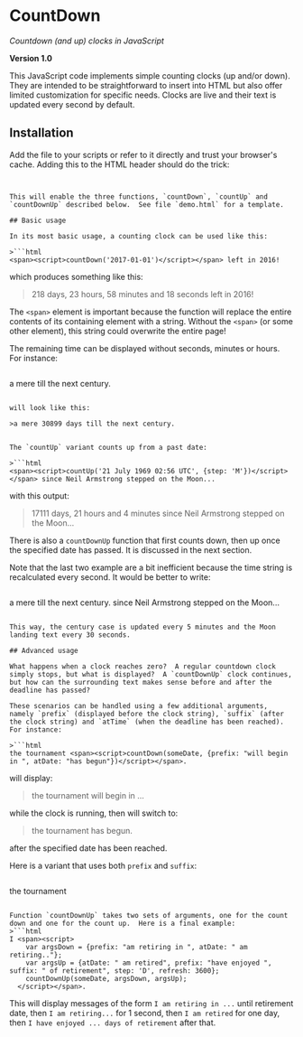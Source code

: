 # CountDown
_Countdown (and up) clocks in JavaScript_

**Version 1.0**

This JavaScript code implements simple counting clocks (up and/or down).  They are intended to be straightforward to insert into HTML but also offer limited customization for specific needs.  Clocks are live and their text is updated every second by default.

## Installation

Add the file to your scripts or refer to it directly and trust your browser's cache. Adding this to the HTML header should do the trick:

>```html
<script src="http://charpov.github.io/CountDown/scripts/countdown.js"></script>  
```

This will enable the three functions, `countDown`, `countUp` and `countDownUp` described below.  See file `demo.html` for a template.

## Basic usage

In its most basic usage, a counting clock can be used like this:

>```html
<span><script>countDown('2017-01-01')</script></span> left in 2016!
```

which produces something like this:

>218 days, 23 hours, 58 minutes and 18 seconds left in 2016!

The `<span>` element is important because the function will replace the entire contents of its containing element with a string.  Without the `<span>` (or some other element), this string could overwrite the entire page!

The remaining time can be displayed without seconds, minutes or hours.  For instance:

>```html
a mere <span><script>countDown('2101-01-01', {step: 'D'})</script></span> till the next century.
```

will look like this:

>a mere 30899 days till the next century.


The `countUp` variant counts up from a past date:

>```html
<span><script>countUp('21 July 1969 02:56 UTC', {step: 'M'})</script></span> since Neil Armstrong stepped on the Moon...
```

with this output:

>17111 days, 21 hours and 4 minutes since Neil Armstrong stepped on the Moon…

There is also a `countDownUp` function that first counts down, then up once the specified date has passed.  It is discussed in the next section.

Note that the last two example are a bit inefficient because the time string is recalculated every second.  It would be better to write:

>```html
a mere <span><script>countDown('2101-01-01', {step: 'D', refresh: 300})</script></span> till the next century.
<span><script>countUp('21 July 1969 02:56 UTC', {step: 'M', refresh: 30})</script></span> since Neil Armstrong stepped on the Moon...
```

This way, the century case is updated every 5 minutes and the Moon landing text every 30 seconds.

## Advanced usage

What happens when a clock reaches zero?  A regular countdown clock simply stops, but what is displayed?  A `countDownUp` clock continues, but how can the surrounding text makes sense before and after the deadline has passed?

These scenarios can be handled using a few additional arguments, namely `prefix` (displayed before the clock string), `suffix` (after the clock string) and `atTime` (when the deadline has been reached).  For instance:

>```html
the tournament <span><script>countDown(someDate, {prefix: "will begin in ", atDate: "has begun"})</script></span>.
```

will display:
>the tournament will begin in ...

while the clock is running, then will switch to:

>the tournament has begun.

after the specified date has been reached.

Here is a variant that uses both `prefix` and `suffix`:

>```html
the tournament <span><script>countDown(someDate, {prefix: "will begin in ", suffix: '.', atDate: "has begun!"})</script></span>
```

Function `countDownUp` takes two sets of arguments, one for the count down and one for the count up.  Here is a final example:
>```html
I <span><script>
    var argsDown = {prefix: "am retiring in ", atDate: " am retiring.."};
    var argsUp = {atDate: " am retired", prefix: "have enjoyed ", suffix: " of retirement", step: 'D', refresh: 3600};
    countDownUp(someDate, argsDown, argsUp);
  </script></span>.
```

This will display messages of the form `I am retiring in ...` until retirement date, then `I am retiring...` for 1 second, then `I am retired` for one day, then `I have enjoyed ... days of retirement` after that.

